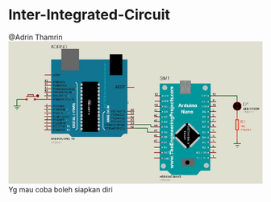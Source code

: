 # Inter-Integrated-Circuit

@Adrin Thamrin
![](./Arduino-Inter-Integrated-Circuit.jpeg)
Yg mau coba boleh siapkan diri